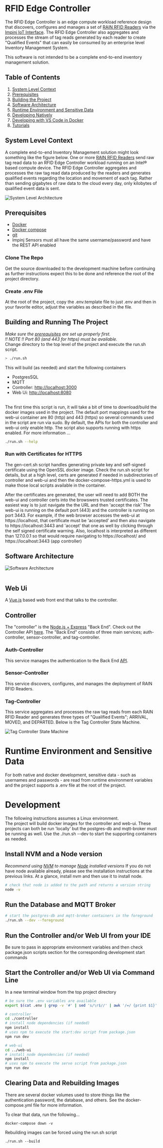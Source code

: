 # RFID Edge Controller
The RFID Edge Controller is an edge compute workload reference design that discovers, 
configures and manages a set of [RAIN RFID Readers](https://rainrfid.org/technology/readers/) 
via the [Impinj IoT Interface](https://platform.impinj.com/site/docs/reader_api). 
The RFID Edge Controller also aggregates and processes the stream of tag reads generated 
by each reader to create "Qualified Events" that can easily be consumed by an enterprise 
level Inventory Management System.  

This software is not intended to be a complete end-to-end inventory management solution.

## Table of Contents
1. [System Level Context](#system-level-context)
2. [Prerequisites](#prerequisites)
3. [Building the Project](#building-the-project)
4. [Software Architecture](#software-architecture)
5. [Runtime Environment and Sensitive Data](#runtime-environment-and-sensitive-data)
6. [Developing Natively](#developing-natively)
7. [Developing with VS Code in Docker](#developing-with-vs-code-in-docker)
8. [Tutorials](TUTORIALS.md)

## System Level Context
A complete end-to-end Inventory Management solution might look something like the figure below. 
One or more [RAIN RFID Readers](https://rainrfid.org/technology/readers/) send raw tag read data 
to an RFID Edge Controller workload running on an Intel® based compute device. 
The RFID Edge Controller aggregates and processes the raw tag read data produced by the readers 
and generates qualified events regarding the location and movement of each tag.
Rather than sending gigabytes of raw data to the cloud every day, only kilobytes of qualified 
event data is sent.  

![System Level Architecture](images/architecture-system.png)

## Prerequisites
* [Docker](https://get.docker.com)
* [Docker compose](https://docs.docker.com/compose/install/)
* [git](https://git-scm.com/book/en/v2/Getting-Started-Installing-Git)  
* Impinj Sensors must all have the same username/password and have the REST API enabled

### Clone The Repo
Get the source downloaded to the development machine before continuing as further
instructions expect this to be done and reference the root of the project directory.

### Create .env File
At the root of the project, copy the .env.template file to just .env and then in
your favorite editor, adjust the variables as described in the file.

## Building and Running The Project
*Make sure the [prerequisites](#prerequisites) are set up properly first.*  
*!! NOTE !! Port 80 (and 443 for https) must be available.*  
Change directory to the top level of the project and execute the run.sh script.
```bash
> ./run.sh
```
This will build (as needed) and start the following containers
- PostgresSQL
- MQTT
- Controller: [http://localhost:3000](http://localhost:3000)
- Web Ui: [http://localhost:8080](http://localhost:8080)<br><br>

The first time this script is run, it will take a bit of time to download/build the docker
images used in the project. The default port mappings used for the web-ui container are 
80 (http) and 443 (https) so several commands used in the script are run via sudo.
By default, the APIs for both the controller and web-ui only enable http. The script
also supports running with https enabled. For more information ...
```bash
./run.sh --help
```

### Run with Certificates for HTTPS
The gen-cert.sh script handles generating private key and self-signed certificate using
the OpenSSL docker image. Check the run.sh script for details, but at a high level, certs
are generated if needed in subdirectories of controller and web-ui and then the docker-compose-https.yml
is used to make those local scripts available in the container.

After the certificates are generated, the user will need to add BOTH the web-ui and controller certs
into the browswers trusted certificates. The easiest way is to just navigate the the URL and then 'accept the risk'
The web-ui is running on the default port (443) and the controller is running on port 3443.
For example, if the web browser accesses the web-ui at https://localhost, that certificate must be 'accepted'
and then also navigate to https://localhost:3443 and 'accept' that one as well by clicking through the 
self signed certificate warning. Also, localhost is interpreted as different than 127.0.0.1 so that would
require navigating to https://localhost/ and https://localhost:3443 (app controller)

## Software Architecture
![Software Architecture](images/architecture-rfid-controller.png)<br><br>

## Web Ui
A [Vue.js](https://vuejs.org/) based web front end that talks to the controller.

## Controller
The "controller" is the [Node.js + Express](https://expressjs.com/) "Back End". 
Check out the Controller API [here](controller/api/swagger.yml).
The "Back End" consists of three main services; auth-controller, sensor-controller, and tag-controller.

### Auth-Controller
This service manages the authentication to the Back End [API](controller/api/swagger.yml).

### Sensor-Controller
This service discovers, configures, and manages the deployment of RAIN RFID Readers.

### Tag-Controller
This service aggregates and processes the raw tag reads from each RAIN RFID Reader and generates 
three types of "Qualified Events"; ARRIVAL, MOVED, and DEPARTED. 
Below is the Tag Controller State Machine.  

![Tag Controller State Machine](images/tag-state-machine.png)  

# Runtime Environment and Sensitive Data

For both native and docker development, sensitive data - such as usernames and passwords - are
read from runtime environment variables and the project supports a .env file at the root of the project.

# Development
The following instructions assumes a Linux environment.  
The project will build docker images for the controller and web-ui. These projects can both be run
'locally' but the postgres-db and mqtt-broker must be running as well. Use the ./run.sh --dev to start
the supporting containers as needed.

## Install NVM and a Node version
*Recommend using [NVM](https://github.com/nvm-sh/nvm) to manage [Node](https://nodejs.org) installed versions*
If you do not have node available already, please see the installation instructions at the previous links.
At a glance, install nvm and then use it to install node.  

```bash
# check that node is added to the path and returns a version string
node -v
```

## Run the Database and MQTT Broker
```bash
# start the postgres-db and mqtt-broker containers in the foreground
./run.sh --dev --foreground
```

## Run the Controller and/or Web UI from your IDE
Be sure to pass in appropriate environment variables and then check package.json scripts
section for the corresponding development start commands

## Start the Controller and/or Web UI via Command Line
In a new terminal window from the top project directory
```bash
# be sure the .env variables are available
export $(cat .env | grep -v '#' | sed 's/\r$//' | awk '/=/ {print $1}' )

# controller
cd ./controller
# install node dependencies (if needed)
npm install
# uses npm to execute the start:dev script from package.json
npm run dev

# web-ui
cd ../web-ui
# install node dependencies (if needed)
npm install
# uses npm to execute the serve script from package.json
npm run dev
```

## Clearing Data and Rebuilding Images
There are several docker volumes used to store things like the authentication
password, the database, and others. See the docker-compose.yml file for more information.  

To clear that data, run the following...
```shell
docker-compose down -v
```

Rebuilding images can be forced using the run.sh script
```shell
./run.sh --build
```
